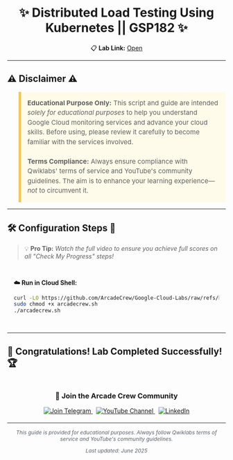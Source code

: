 
<h1 align="center">
✨  Distributed Load Testing Using Kubernetes || GSP182 ✨
</h1>

<div align="center">

📋 **Lab Link:** [Open](https://www.cloudskillsboost.google/focuses/967?parent=catalog)  
<!-- 🏆 **SkillBadge Link:** [Open](https://www.cloudskillsboost.google/course_templates/623) -->
<!-- 🏆 **SkillBadge Link:** This Lab is not a part of any SkillBadge. -->

</div>

---

## ⚠️ Disclaimer ⚠️

<blockquote style="background-color: #fffbea; border-left: 6px solid #f7c948; padding: 1em; font-size: 15px; line-height: 1.5;">
  <strong>Educational Purpose Only:</strong> This script and guide are intended <em>solely for educational purposes</em> to help you understand Google Cloud monitoring services and advance your cloud skills. Before using, please review it carefully to become familiar with the services involved.
  <br><br>
  <strong>Terms Compliance:</strong> Always ensure compliance with Qwiklabs' terms of service and YouTube's community guidelines. The aim is to enhance your learning experience—<em>not</em> to circumvent it.
</blockquote>

---

## 🛠️ Configuration Steps 🚀

> 💡 **Pro Tip:** *Watch the full video to ensure you achieve full scores on all "Check My Progress" steps!*

<div style="padding: 15px; margin: 10px 0;">
<p><strong>☁️ Run in Cloud Shell:</strong></p>

```bash
curl -LO https://github.com/ArcadeCrew/Google-Cloud-Labs/raw/refs/heads/main/Distributed%20Load%20Testing%20Using%20Kubernetes/arcadecrew.sh
sudo chmod +x arcadecrew.sh
./arcadecrew.sh
```

</div>

---

## 🎉 **Congratulations! Lab Completed Successfully!** 🏆  

<div align="center" style="padding: 5px;">
  <h3>📱 Join the Arcade Crew Community</h3>
  
  <a href="https://t.me/arcadecrew">
    <img src="https://img.shields.io/badge/Join_Telegram-2CA5E0?style=for-the-badge&logo=telegram&logoColor=white" alt="Join Telegram">
  </a>
  <!-- &nbsp;
  <a href="https://chat.whatsapp.com/GpATcJxhsTv6CUzazAiCGB">
    <img src="https://img.shields.io/badge/Join_WhatsApp-25D366?style=for-the-badge&logo=whatsapp&logoColor=white" alt="Join WhatsApp">
  </a> -->
  &nbsp;
  <a href="https://www.youtube.com/@Arcade61432?sub_confirmation=1">
    <img src="https://img.shields.io/badge/Subscribe-Arcade%20Crew-FF0000?style=for-the-badge&logo=youtube&logoColor=white" alt="YouTube Channel">
  </a>
  &nbsp;
  <a href="https://www.linkedin.com/in/gourav61432/">
    <img src="https://img.shields.io/badge/LINKEDIN-Gourav%20Sen-0077B5?style=for-the-badge&logo=linkedin&logoColor=white" alt="LinkedIn">
  </a>

</div>

---

<div align="center">
  <p style="font-size: 12px; color: #586069;">
    <em>This guide is provided for educational purposes. Always follow Qwiklabs terms of service and YouTube's community guidelines.</em>
  </p>
  <p style="font-size: 12px; color: #586069;">
    <em>Last updated: June 2025</em>
  </p>
</div>
